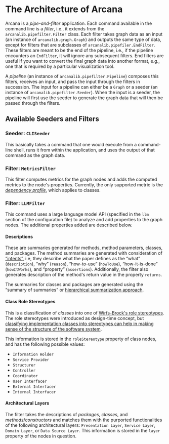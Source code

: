 # The Architecture of Arcana

Arcana is a _pipe-and-filter_ application.
Each command available in the command line is a _filter_, i.e., it extends from the `arcanalib.pipefilter.Filter` class.
Each filter takes graph data as an input (an instance of `arcanalib.graph.Graph`) and outputs the same type of data, except for filters that are subclasses of `arcanalib.pipefiler.EndFilter`.
These filters are meant to be the end of the pipeline, i.e., if the pipeline encounters an `EndFilter`, it will ignore any subsequent filters. End filters are useful if you want to convert the final graph data into another format, e.g., one that is required by a particular visualization tool.

A _pipeline_ (an instance of `arcanalib.pipefilter.Pipeline`) composes this filters, receives an input, and pass the input through the filters in succession.
The input for a pipeline can either be a `Graph` or a seeder (an instance of `arcanalib.pipefilter.Seeder`).
When the input is a seeder, the pipeline will first use the seeder to generate the graph data that will then be passed through the filters.

## Available Seeders and Filters

### Seeder: `CLISeeder`

This basically takes a command that one would execute from a command-line shell, runs it from within the application, and uses the output of that command as the graph data.

### Filter: `MetricsFilter`

This filter computes metrics for the graph nodes and adds the computed metrics to the node's properties. 
Currently, the only supported metric is the [*dependency profile*](https://doi.org/10.1109/ICSM.2011.6080827), which applies to classes.

### Filter: `LLMFilter`

This command uses a large language model API (specified in the `llm` section of the configuration file) to analyze and add properties to the graph nodes.
The additional properties added are described below.

#### Descriptions

These are summaries generated for methods, method parameters, classes, and packages.
The method summaries are generated with consideration of [“intents”](https://doi.org/10.1145/3597503.3608134), i.e, they describe what the paper defines as the “what” (`description`), “why” (`reason`), “how-to-use” (`howToUse`), “how-it-is-done” (`howItWorks`), and “property” (`assertions`).
Additionally, the filter also generates description of the method's return value in the property `returns`.

The summaries for classes and packages are generated using the “summary of summaries” or [hierarchical summarization approach](https://doi.org/10.1109/ICoDSE59534.2023.10292037).

#### Class Role Stereotypes

This is a classification of *classes* into one of [Wirfs-Brock's role stereotypes](https://wirfs-brock.com/PDFs/Characterizing%20Classes.pdf).
The role stereotypes were introduced as design-time concept, but [classifying implementation classes into stereotypes can help in making sense of the structure of the software system](https://doi.org/10.1016/j.jss.2022.111296).

This information is stored in the `roleStereotype` property of class nodes, and has the following possible values:

- `Information Holder`
- `Service Provider`
- `Structurer`
- `Controller`
- `Coordinator`
- `User Interfacer`
- `External Interfacer`
- `Internal Interfacer`

#### Architectural Layers

The filter takes the descriptions of *packages*, *classes*, and *methods*/*constructors* and matches them with the purported functionalities of the following architectural layers: `Presentation Layer`, `Service Layer`, `Domain Layer`, or `Data Source Layer`.
This information is stored in the `layer` property of the nodes in question.